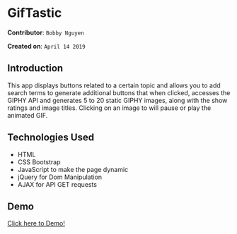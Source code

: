 # GifTastic

**Contributor**: `Bobby Nguyen`

**Created on**: `April 14 2019`

## Introduction
This app displays buttons related to a certain topic and allows you to add search terms to generate additional buttons that when clicked, accesses the GIPHY API and generates 5 to 20 static GIPHY images, along with the show ratings and image titles. Clicking on an image to will pause or play the animated GIF.

## Technologies Used
- HTML
- CSS Bootstrap
- JavaScript to make the page dynamic
- jQuery for Dom Manipulation
- AJAX for API GET requests

## Demo
[Click here to Demo!](https://bodnguye.github.io/GifTastic/)
